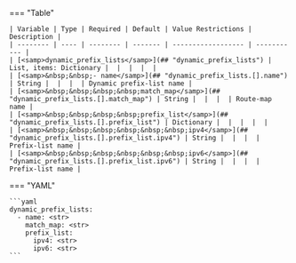 === "Table"

    | Variable | Type | Required | Default | Value Restrictions | Description |
    | -------- | ---- | -------- | ------- | ------------------ | ----------- |
    | [<samp>dynamic_prefix_lists</samp>](## "dynamic_prefix_lists") | List, items: Dictionary |  |  |  |  |
    | [<samp>&nbsp;&nbsp;- name</samp>](## "dynamic_prefix_lists.[].name") | String |  |  |  | Dynamic prefix-list name |
    | [<samp>&nbsp;&nbsp;&nbsp;&nbsp;match_map</samp>](## "dynamic_prefix_lists.[].match_map") | String |  |  |  | Route-map name |
    | [<samp>&nbsp;&nbsp;&nbsp;&nbsp;prefix_list</samp>](## "dynamic_prefix_lists.[].prefix_list") | Dictionary |  |  |  |  |
    | [<samp>&nbsp;&nbsp;&nbsp;&nbsp;&nbsp;&nbsp;ipv4</samp>](## "dynamic_prefix_lists.[].prefix_list.ipv4") | String |  |  |  | Prefix-list name |
    | [<samp>&nbsp;&nbsp;&nbsp;&nbsp;&nbsp;&nbsp;ipv6</samp>](## "dynamic_prefix_lists.[].prefix_list.ipv6") | String |  |  |  | Prefix-list name |

=== "YAML"

    ```yaml
    dynamic_prefix_lists:
      - name: <str>
        match_map: <str>
        prefix_list:
          ipv4: <str>
          ipv6: <str>
    ```
